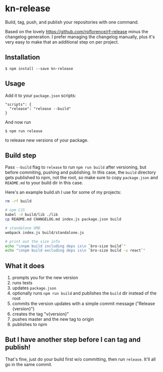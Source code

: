 kn-release
==========

Build, tag, push, and publish your repositories with one command.

Based on the lovely https://github.com/rpflorence/rf-release minus the changelog generation. I prefer managing the changelog manually, plus it's very easy to make that an additional step on per project.

Installation
------------

    $ npm install --save kn-release

Usage
-----

Add it to your `package.json` scripts:

```
"scripts": {
  "release": "release --build"
}
```

And now run
  
    $ npm run release

to release new versions of your package.

Build step
----------

Pass `--build` flag to `release` to run `npm run build` after versioning, but before commiting, pushing and publishing. In this case, the `build` directory gets published to npm, not the root, so make sure to copy `package.json` and `README.md` to your build dir in this case.

Here's an example build.sh I use for some of my projects:

```sh
rm -rf build

# npm CJS
babel -d build/lib ./lib
cp README.md CHANGELOG.md index.js package.json build

# standalone UMD
webpack index.js build/standalone.js

# print out the size info
echo "\nnpm build including deps is\n `bro-size build`"
echo "\nnpm build excluding deps is\n `bro-size build -u react`"
```

What it does
------------

1. prompts you for the new version
2. runs tests
3. updates `package.json`
4. optionally runs `npm run build` and publishes the `build` dir instead of the root
5. commits the version updates with a simple commit message ("Release {version}")
6. creates the tag "v{version}"
7. pushes master and the new tag to origin
8. publishes to npm

But I have another step before I can tag and publish!
-----------------------------------------------------

That's fine, just do your build first w/o committing, then run
`release`. It'll all go in the same commit.

